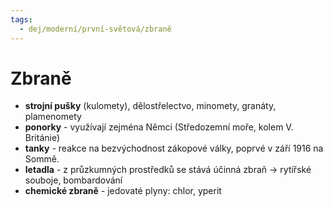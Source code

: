 ```yaml
---
tags:
  - dej/moderní/první-světová/zbraně
---
```

# Zbraně
- **strojní pušky** (kulomety), dělostřelectvo, minomety, granáty, plamenomety
- **ponorky** - využívají zejména Němci (Středozemní moře, kolem V. Británie)
- **tanky** - reakce na bezvýchodnost zákopové války, poprvé v září 1916 na Sommě.
- **letadla** - z průzkumných prostředků se stává účinná zbraň -> rytířské souboje, bombardování
- **chemické zbraně** - jedovaté plyny: chlor, yperit